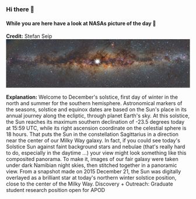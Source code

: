 <!-- You are a curios one 🔍 -->
### Hi there 👋
#### While you are here have a look at NASAs picture of the day 🔭
**Credit:** Stefan Seip
![Solstice Sun and Milky Way](img.png)

**Explanation:** Welcome to December's solstice, first day of winter in the north and summer for the southern hemisphere. Astronomical markers of the seasons, solstice and equinox dates are based on the Sun's place in its annual journey along the ecliptic, through planet Earth's sky. At this solstice, the Sun reaches its maximum southern declination of -23.5 degrees today at 15:59 UTC, while its right ascension coordinate on the celestial sphere is 18 hours. That puts the Sun in the constellation Sagittarius in a direction near the center of our Milky Way galaxy. In fact, if you could see today's Solstice Sun against faint background stars and nebulae (that's really hard to do, especially in the daytime ...) your view might look something like this composited panorama. To make it, images of our fair galaxy were taken under dark Namibian night skies, then stitched together in a panoramic view. From a snapshot made on 2015 December 21, the Sun was digitally overlayed as a brilliant star at today's northern winter solstice position, close to the center of the Milky Way.   Discovery + Outreach: Graduate student research position open for APOD